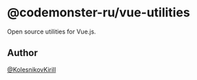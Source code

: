 # @codemonster-ru/vue-utilities

Open source utilities for Vue.js.

## Author

[@KolesnikovKirill](https://github.com/kolesnikovKirill)